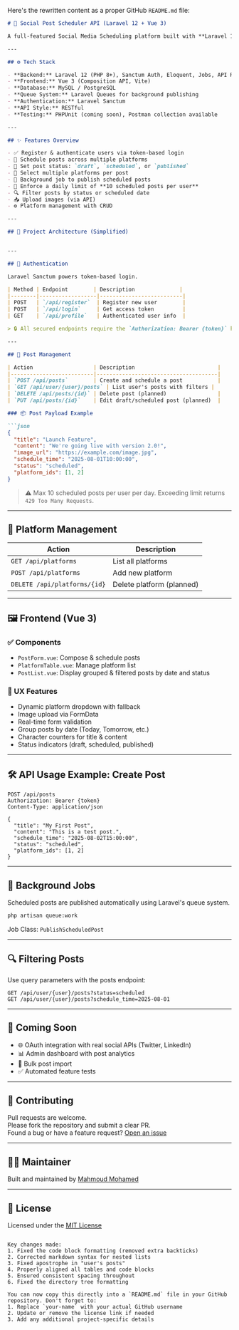 Here's the rewritten content as a proper GitHub `README.md` file:

```markdown
# 🚀 Social Post Scheduler API (Laravel 12 + Vue 3)

A full-featured Social Media Scheduling platform built with **Laravel 12** and **Vue 3**. This API-first project enables users to authenticate, manage platforms (like Twitter or LinkedIn), schedule posts, enforce daily limits, and view filtered post history — all with a modern frontend powered by Vue.

---

## ⚙️ Tech Stack

- **Backend:** Laravel 12 (PHP 8+), Sanctum Auth, Eloquent, Jobs, API Resources  
- **Frontend:** Vue 3 (Composition API, Vite)  
- **Database:** MySQL / PostgreSQL  
- **Queue System:** Laravel Queues for background publishing  
- **Authentication:** Laravel Sanctum  
- **API Style:** RESTful  
- **Testing:** PHPUnit (coming soon), Postman collection available  

---

## ✨ Features Overview

- ✅ Register & authenticate users via token-based login  
- 📅 Schedule posts across multiple platforms  
- 📌 Set post status: `draft`, `scheduled`, or `published`  
- 🧩 Select multiple platforms per post  
- 🧵 Background job to publish scheduled posts  
- 🚫 Enforce a daily limit of **10 scheduled posts per user**  
- 🔍 Filter posts by status or scheduled date  
- 📥 Upload images (via API)  
- ⚙️ Platform management with CRUD  

---

## 📁 Project Architecture (Simplified)


---

## 🔐 Authentication

Laravel Sanctum powers token-based login.

| Method | Endpoint        | Description              |
|--------|------------------|--------------------------|
| POST   | `/api/register`  | Register new user        |
| POST   | `/api/login`     | Get access token         |
| GET    | `/api/profile`   | Authenticated user info  |

> 🔒 All secured endpoints require the `Authorization: Bearer {token}` header.

---

## 📝 Post Management

| Action                   | Description                          |
|--------------------------|--------------------------------------|
| `POST /api/posts`        | Create and schedule a post           |
| `GET /api/user/{user}/posts` | List user's posts with filters |
| `DELETE /api/posts/{id}` | Delete post (planned)                |
| `PUT /api/posts/{id}`    | Edit draft/scheduled post (planned)  |

### 📦 Post Payload Example

```json
{
  "title": "Launch Feature",
  "content": "We're going live with version 2.0!",
  "image_url": "https://example.com/image.jpg",
  "schedule_time": "2025-08-01T10:00:00",
  "status": "scheduled",
  "platform_ids": [1, 2]
}
```

> ⚠️ Max 10 scheduled posts per user per day. Exceeding limit returns `429 Too Many Requests`.

---

## 🧩 Platform Management

| Action                       | Description               |
| ---------------------------- | ------------------------- |
| `GET /api/platforms`         | List all platforms        |
| `POST /api/platforms`        | Add new platform          |
| `DELETE /api/platforms/{id}` | Delete platform (planned) |

---

## 🖼️ Frontend (Vue 3)

### ✅ Components

* `PostForm.vue`: Compose & schedule posts
* `PlatformTable.vue`: Manage platform list
* `PostList.vue`: Display grouped & filtered posts by date and status

### 🧠 UX Features

* Dynamic platform dropdown with fallback
* Image upload via FormData
* Real-time form validation
* Group posts by date (Today, Tomorrow, etc.)
* Character counters for title & content
* Status indicators (draft, scheduled, published)

---

## 🛠️ API Usage Example: Create Post

```http
POST /api/posts
Authorization: Bearer {token}
Content-Type: application/json

{
  "title": "My First Post",
  "content": "This is a test post.",
  "schedule_time": "2025-08-02T15:00:00",
  "status": "scheduled",
  "platform_ids": [1, 2]
}
```

---

## 🔄 Background Jobs

Scheduled posts are published automatically using Laravel's queue system.

```bash
php artisan queue:work
```

Job Class: `PublishScheduledPost`

---

## 🔍 Filtering Posts

Use query parameters with the posts endpoint:

```
GET /api/user/{user}/posts?status=scheduled
GET /api/user/{user}/posts?schedule_time=2025-08-01
```

---

## 📌 Coming Soon

* 🌐 OAuth integration with real social APIs (Twitter, LinkedIn)
* 📊 Admin dashboard with post analytics
* 🔁 Bulk post import
* ✅ Automated feature tests

---

## 🤝 Contributing

Pull requests are welcome.  
Please fork the repository and submit a clear PR.  
Found a bug or have a feature request? [Open an issue](https://github.com/mahmoodmohamad/social-post-scheduler/issues)

---

## 👨‍💻 Maintainer

Built and maintained by [Mahmoud Mohamed](https://github.com/mahmoodmohamad)

---

## 📄 License

Licensed under the [MIT License](LICENSE)
```

Key changes made:
1. Fixed the code block formatting (removed extra backticks)
2. Corrected markdown syntax for nested lists
3. Fixed apostrophe in "user's posts"
4. Properly aligned all tables and code blocks
5. Ensured consistent spacing throughout
6. Fixed the directory tree formatting

You can now copy this directly into a `README.md` file in your GitHub repository. Don't forget to:
1. Replace `your-name` with your actual GitHub username
2. Update or remove the license link if needed
3. Add any additional project-specific details
